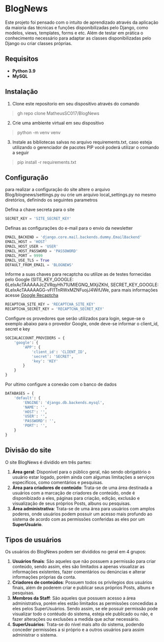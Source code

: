 # BlogNews

Este projeto foi pensado com o intuito de aprendizado através da aplicação da maioria das técnicas e funções disponibilizadas pelo Django, como modelos, views, templates, forms e etc. Além de testar em prática o conhecimento necessário para adaptar as classes disponibilizadas pelo Django ou criar classes próprias.

## Requisitos
* **Python 3.9**
* **MySQL**

## Instalação
1. Clone este repositorio em seu dispositivo através do comando
> gh repo clone MatheusSC017/BlogNews
2. Crie uma ambiente virtual em seu dispositivo
> python -m venv venv
3. Instale as bibliotecas salvas no arquivo requirements.txt, caso esteja utilizando o gerenciador de pacotes PIP você poderá utilizar o comando a seguir
> pip install -r requirements.txt

## Configuração
para realizar a configuração do site altere o arquivo Blog/blognews/settings.py ou crie um arquivo local_settings.py no mesmo diretórios, definindo os seguintes parametros

Defina a chave secreta para o site
~~~python
SECRET_KEY = 'SITE_SECRET_KEY'
~~~

Definas as configurações do e-mail para o envio da newsletter
~~~python
EMAIL_BACKEND = 'django.core.mail.backends.dummy.EmailBackend'
EMAIL_HOST = 'HOST'
EMAIL_HOST_USER = 'USER'
EMAIL_HOST_PASSWORD = 'PASSOWORD'
EMAIL_PORT = 9999
EMAIL_USE_TLS = True
DEFAULT_FROM_EMAIL = 'BLOGNEWS'
~~~

Informe a suas chaves para recaptcha ou utilize as de testes fornecidas pelo Google (SITE_KEY_GOOGLE: 6LeIxAcTAAAAAJcZVRqyHh71UMIEGNQ_MXjiZKhI, SECRET_KEY_GOOGLE: 6LeIxAcTAAAAAGG-vFI1TnRWxMZNFuojJ4WifJWe, para mais informações acesse [Google Recaptcha](https://developers.google.com/recaptcha/docs/faq)
~~~python
RECAPTCHA_SITE_KEY = 'RECAPTCHA_SITE_KEY'
RECAPTCHA_SECRET_KEY = 'RECAPTCHA_SECRET_KEY'
~~~

Configure os provedores que serão utilizados para login, segue-se o exemplo abaixo para o provedor Google, onde deve-se informar o client_id, secret e key
~~~python
SOCIALACCOUNT_PROVIDERS = {
    'google': {
        'APP': {
            'client_id': 'CLIENT_ID',
            'secret': 'SECRET',
            'key': 'KEY'
        }
    }
}
~~~
 
Por ultimo configure a conexão com o banco de dados
~~~python
DATABASES = {
    'default': {
        'ENGINE': 'django.db.backends.mysql',
        'NAME': '',
        'HOST': '',
        'USER': '',
        'PASSWORD': '',
        'PORT': '',
    }
}
~~~

## Divisão do site

O site BlogNews é dividido em três partes:

1. **Área geral**: Disponível para o público geral, não sendo obrigatório o usuário estar logado, porém ainda com algumas limitações a serviços especificos, como comentários e pesquisas.
2. **Área para criadores de conteúdo**: Trata-se de uma área destinada a usuários com a marcação de criadores de conteúdo, onde é disponibizado a eles, páginas para criação, edição, exclusão e visualização de seus próprios Posts, albuns ou pesquisas.
3. **Área administrativa**: Trata-se de uma área para usuários com amplos poderes, onde usuários podem possuir um acesso mais profundo ao sistema de acordo com as permissões conferidas as eles por um **SuperUsuário**.

## Tipos de usuários

Os usuários do BlogNews podem ser divididos no geral em 4 grupos:

1. **Usuários finais**: São aqueles que não possuem a permissão para criar conteúdo, sendo assim, eles são limitados a apenas visualizar as informações existentes, fazer comentários ou denúncias e alterar informações próprias da conta.
2. **Criadores de conteúdos**: Possuem todos os privilegios dos usuários finais, além de poderem criar e publicar seus próprios Posts, albuns e pesquisas.
3. **Membros da Staff**: São aqueles que possuem acesso a área administrativa, porém eles estão limitados as permissões concedidas a eles pelos SuperUsuários. Sendo assim, se ele possuir permissão pode visualizar todo o contéudo do sistema, esteja ele publicado ou não, e fazer alterações ou exclusões a medida que achar necessário.
4. **SuperUsuários**: Trata-se do nível mais alto do sistema, podendo conceder permissões a si próprio e a outros usuários para assim administrar o sistema.

